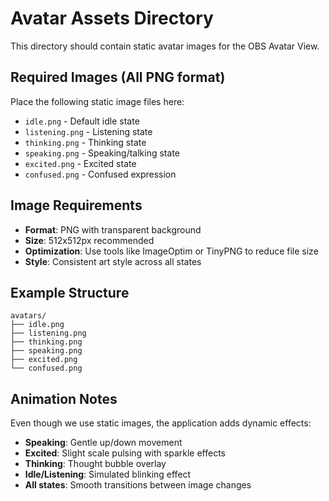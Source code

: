 # Avatar Assets Directory

This directory should contain static avatar images for the OBS Avatar View.

## Required Images (All PNG format)

Place the following static image files here:
- `idle.png` - Default idle state
- `listening.png` - Listening state
- `thinking.png` - Thinking state
- `speaking.png` - Speaking/talking state
- `excited.png` - Excited state
- `confused.png` - Confused expression

## Image Requirements

- **Format**: PNG with transparent background
- **Size**: 512x512px recommended
- **Optimization**: Use tools like ImageOptim or TinyPNG to reduce file size
- **Style**: Consistent art style across all states

## Example Structure
```
avatars/
├── idle.png
├── listening.png
├── thinking.png
├── speaking.png
├── excited.png
└── confused.png
```

## Animation Notes

Even though we use static images, the application adds dynamic effects:
- **Speaking**: Gentle up/down movement
- **Excited**: Slight scale pulsing with sparkle effects
- **Thinking**: Thought bubble overlay
- **Idle/Listening**: Simulated blinking effect
- **All states**: Smooth transitions between image changes